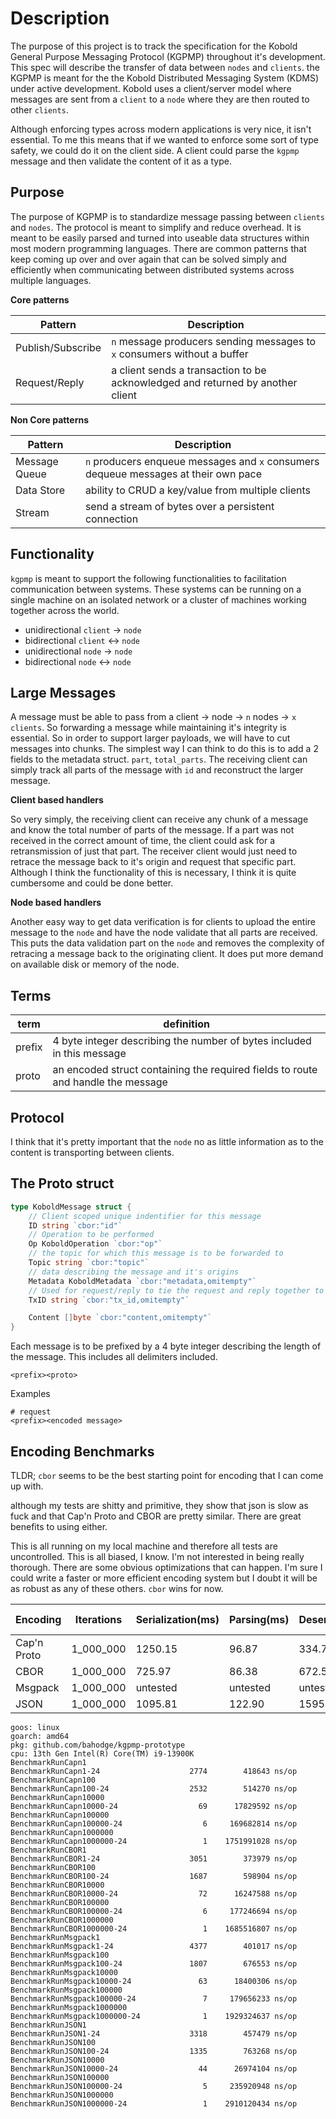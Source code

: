 # Description

The purpose of this project is to track the specification for the Kobold General Purpose Messaging Protocol (KGPMP) throughout it's development. This spec will describe the transfer of data between `nodes` and `clients`. the KGPMP is meant for the the Kobold Distributed Messaging System (KDMS) under active development. Kobold uses a client/server model where messages are sent from a `client` to a `node` where they are then routed to other `clients`.

Although enforcing types across modern applications is very nice, it isn't essential. To me this means that if we wanted to enforce some sort of type safety, we could do it on the client side. A client could parse the `kgpmp` message and then validate the content of it as a type.

## Purpose

The purpose of KGPMP is to standardize message passing between `clients` and `nodes`. The protocol is meant to simplify and reduce overhead. It is meant to be easily parsed and turned into useable data structures within most modern programming languages. There are common patterns that keep coming up over and over again that can be solved simply and efficiently when communicating between distributed systems across multiple languages.

**Core patterns**

| Pattern           | Description                                                                    |
| ----------------- | ------------------------------------------------------------------------------ |
| Publish/Subscribe | `n` message producers sending messages to `x` consumers without a buffer       |
| Request/Reply     | a client sends a transaction to be acknowledged and returned by another client |

**Non Core patterns**

| Pattern       | Description                                                                         |
| ------------- | ----------------------------------------------------------------------------------- |
| Message Queue | `n` producers enqueue messages and `x` consumers dequeue messages at their own pace |
| Data Store    | ability to CRUD a key/value from multiple clients                                   |
| Stream        | send a stream of bytes over a persistent connection                                 |

## Functionality

`kgpmp` is meant to support the following functionalities to facilitation communication between systems. These systems can be running on a single machine on an isolated network or a cluster of machines working together across the world.

- unidirectional `client` -> `node`
- bidirectional `client` <-> `node`
- unidirectional `node` -> `node`
- bidirectional `node` <-> `node`

## Large Messages

A message must be able to pass from a client -> node -> `n` nodes -> `x` `clients`. So forwarding a message while maintaining it's integrity is essential. So in order to support larger payloads, we will have to cut messages into chunks. The simplest way I can think to do this is to add a 2 fields to the metadata struct. `part`, `total_parts`. The receiving client can simply track all parts of the message with `id` and reconstruct the larger message.

**Client based handlers**

So very simply, the receiving client can receive any chunk of a message and know the total number of parts of the message. If a part was not received in the correct amount of time, the client could ask for a retransmission of just that part. The receiver client would just need to retrace the message back to it's origin and request that specific part. Although I think the functionality of this is necessary, I think it is quite cumbersome and could be done better.

**Node based handlers**

Another easy way to get data verification is for clients to upload the entire message to the `node` and have the node validate that all parts are received. This puts the data validation part on the `node` and removes the complexity of retracing a message back to the originating client. It does put more demand on available disk or memory of the node.

## Terms

| term   | definition                                                                       |
| ------ | -------------------------------------------------------------------------------- |
| prefix | 4 byte integer describing the number of bytes included in this message           |
| proto  | an encoded struct containing the required fields to route and handle the message |

## Protocol

I think that it's pretty important that the `node` no as little information as to the content is transporting between clients.

## The Proto struct

```go
type KoboldMessage struct {
	// Client scoped unique indentifier for this message
	ID string `cbor:"id"`
	// Operation to be performed
	Op KoboldOperation `cbor:"op"`
	// the topic for which this message is to be forwarded to
	Topic string `cbor:"topic"`
	// data describing the message and it's origins
	Metadata KoboldMetadata `cbor:"metadata,omitempty"`
	// Used for request/reply to tie the request and reply together to the same client/connection
	TxID string `cbor:"tx_id,omitempty"`

	Content []byte `cbor:"content,omitempty"`
}
```

Each message is to be prefixed by a 4 byte integer describing the length of the message. This includes all delimiters included.

```
<prefix><proto>
```

Examples

```
# request
<prefix><encoded message>
```

## Encoding Benchmarks

TLDR; `cbor` seems to be the best starting point for encoding that I can come up with.

although my tests are shitty and primitive, they show that json is slow as fuck and that Cap'n Proto and CBOR are pretty similar. There are great benefits to using either.

This is all running on my local machine and therefore all tests are uncontrolled. This is all biased, I know. I'm not interested in being really thorough. There are some obvious optimizations that can happen. I'm sure I could write a faster or more efficient encoding system but I doubt it will be as robust as any of these others. `cbor` wins for now.

| Encoding    | Iterations | Serialization(ms) | Parsing(ms) | Deserialization(ms) | Total Time(ms) |
| ----------- | ---------- | ----------------- | ----------- | ------------------- | -------------- |
| Cap'n Proto | 1_000_000  | 1250.15           | 96.87       | 334.78              | 1681.90        |
| CBOR        | 1_000_000  | 725.97            | 86.38       | 672.57              | 1484.96        |
| Msgpack     | 1_000_000  | untested          | untested    | untested            | untested       |
| JSON        | 1_000_000  | 1095.81           | 122.90      | 1595.00             | 2813.74        |

```
goos: linux
goarch: amd64
pkg: github.com/bahodge/kgpmp-prototype
cpu: 13th Gen Intel(R) Core(TM) i9-13900K
BenchmarkRunCapn1
BenchmarkRunCapn1-24             	    2774	    418643 ns/op
BenchmarkRunCapn100
BenchmarkRunCapn100-24           	    2532	    514270 ns/op
BenchmarkRunCapn10000
BenchmarkRunCapn10000-24         	      69	  17829592 ns/op
BenchmarkRunCapn100000
BenchmarkRunCapn100000-24        	       6	 169682814 ns/op
BenchmarkRunCapn1000000
BenchmarkRunCapn1000000-24       	       1	1751991028 ns/op
BenchmarkRunCBOR1
BenchmarkRunCBOR1-24             	    3051	    373979 ns/op
BenchmarkRunCBOR100
BenchmarkRunCBOR100-24           	    1687	    598904 ns/op
BenchmarkRunCBOR10000
BenchmarkRunCBOR10000-24         	      72	  16247588 ns/op
BenchmarkRunCBOR100000
BenchmarkRunCBOR100000-24        	       6	 177246694 ns/op
BenchmarkRunCBOR1000000
BenchmarkRunCBOR1000000-24       	       1	1685516807 ns/op
BenchmarkRunMsgpack1
BenchmarkRunMsgpack1-24          	    4377	    401017 ns/op
BenchmarkRunMsgpack100
BenchmarkRunMsgpack100-24        	    1807	    676553 ns/op
BenchmarkRunMsgpack10000
BenchmarkRunMsgpack10000-24      	      63	  18400306 ns/op
BenchmarkRunMsgpack100000
BenchmarkRunMsgpack100000-24     	       7	 179656233 ns/op
BenchmarkRunMsgpack1000000
BenchmarkRunMsgpack1000000-24    	       1	1929324637 ns/op
BenchmarkRunJSON1
BenchmarkRunJSON1-24             	    3318	    457479 ns/op
BenchmarkRunJSON100
BenchmarkRunJSON100-24           	    1335	    763268 ns/op
BenchmarkRunJSON10000
BenchmarkRunJSON10000-24         	      44	  26974104 ns/op
BenchmarkRunJSON100000
BenchmarkRunJSON100000-24        	       5	 235920948 ns/op
BenchmarkRunJSON1000000
BenchmarkRunJSON1000000-24       	       1	2910120434 ns/op
```
